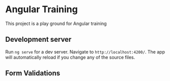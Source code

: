 # Angular Training

This project is a play ground for Angular training

## Development server

Run `ng serve` for a dev server. Navigate to `http://localhost:4200/`. The app will automatically reload if you change any of the source files.

## Form Validations
